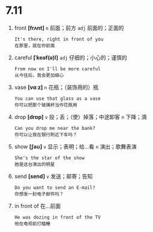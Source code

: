 # 7.11

1. front **[frʌnt]** `n` 前面；前方 `adj` 前面的；正面的

   ```
   It's there, right in front of you
   在那里，就在你前面
   ```

2. careful **[ˈkeəf(ə)l]** `adj` 仔细的；小心的；谨慎的

   ```
   From now on I'll be more careful
   从今往后，我会更加细心
   ```

3. vase **[vɑːz]** `n` 花瓶；（装饰用的）瓶

   ```
   You can use that glass as a vase
   你可以把那个玻璃杯当作花瓶用
   ```

4. drop **[drɒp]** `v` 投；丢；（使）掉落；中途卸客 `n` 下降；滴

   ```
   Can you drop me near the bank?
   你可以让我在银行附近下车吗？
   ```

5. show **[ʃəʊ]** `v` 显示；表明；给...看 `n` 演出；歌舞表演

   ```
   She's the star of the show
   她是这台演出的明星
   ```

6. send **[send]** `v` 发送；邮寄；告知

   ```
   Do you want to send an E-mail?
   你想发一封电子邮件吗？
   ```

7. in front of 在...前面

   ```
   He was dozing in front of the TV
   他在电视前打瞌睡
   ```
